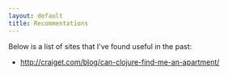 ```yaml
---
layout: default
title: Recommentations
---
```


Below is a list of sites that I've found useful in the past:
- http://craiget.com/blog/can-clojure-find-me-an-apartment/
